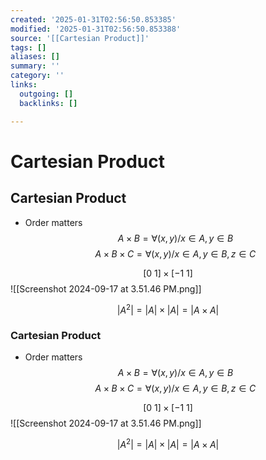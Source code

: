 ```yaml
---
created: '2025-01-31T02:56:50.853385'
modified: '2025-01-31T02:56:50.853388'
source: '[[Cartesian Product]]'
tags: []
aliases: []
summary: ''
category: ''
links:
  outgoing: []
  backlinks: []

---
```


# Cartesian Product

## Cartesian Product
- Order matters
$$A \times B= \forall (x,y) / x\in A,y\in B$$
$$A\times B \times C = \forall(x,y)/x\in A, y \in B, z \in C$$

$$[0\ 1] \times [-1 \ 1]$$
![[Screenshot 2024-09-17 at 3.51.46 PM.png]]


$$|A^2|=|A| \times|A|=|A\times A|$$



### Cartesian Product
- Order matters
$$A \times B= \forall (x,y) / x\in A,y\in B$$
$$A\times B \times C = \forall(x,y)/x\in A, y \in B, z \in C$$

$$[0\ 1] \times [-1 \ 1]$$
![[Screenshot 2024-09-17 at 3.51.46 PM.png]]


$$|A^2|=|A| \times|A|=|A\times A|$$